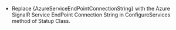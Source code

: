 - Replace {AzureServiceEndPointConnectionString} with the Azure SignalR Service EndPoint Connection String in ConfigureServices method of Statup Class.